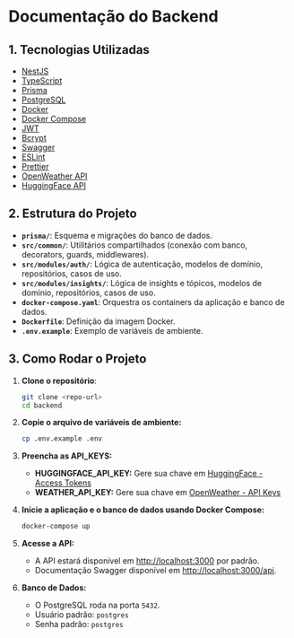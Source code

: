 # Documentação do Backend

## 1. Tecnologias Utilizadas

- [NestJS](https://nestjs.com/)
- [TypeScript](https://www.typescriptlang.org/)
- [Prisma](https://www.prisma.io/)
- [PostgreSQL](https://www.postgresql.org/)
- [Docker](https://www.docker.com/)
- [Docker Compose](https://docs.docker.com/compose/)
- [JWT](https://jwt.io/)
- [Bcrypt](https://github.com/kelektiv/node.bcrypt.js)
- [Swagger](https://swagger.io/)
- [ESLint](https://eslint.org/)
- [Prettier](https://prettier.io/)
- [OpenWeather API](https://openweathermap.org/api)
- [HuggingFace API](https://huggingface.co/docs/api-inference/index)

## 2. Estrutura do Projeto

- **`prisma/`**: Esquema e migrações do banco de dados.
- **`src/common/`**: Utilitários compartilhados (conexão com banco, decorators, guards, middlewares).
- **`src/modules/auth/`**: Lógica de autenticação, modelos de domínio, repositórios, casos de uso.
- **`src/modules/insights/`**: Lógica de insights e tópicos, modelos de domínio, repositórios, casos de uso.
- **`docker-compose.yaml`**: Orquestra os containers da aplicação e banco de dados.
- **`Dockerfile`**: Definição da imagem Docker.
- **`.env.example`**: Exemplo de variáveis de ambiente.

## 3. Como Rodar o Projeto

1. **Clone o repositório**:

   ```bash
   git clone <repo-url>
   cd backend
   ```

2. **Copie o arquivo de variáveis de ambiente:**

   ```bash
   cp .env.example .env
   ```

3. **Preencha as API_KEYS:**
   - **HUGGINGFACE_API_KEY:** Gere sua chave em [HuggingFace - Access Tokens](https://huggingface.co/settings/tokens)
   - **WEATHER_API_KEY:** Gere sua chave em [OpenWeather - API Keys](https://home.openweathermap.org/api_keys)

4. **Inicie a aplicação e o banco de dados usando Docker Compose:**

   ```bash
   docker-compose up
   ```

5. **Acesse a API:**
   - A API estará disponível em [http://localhost:3000](http://localhost:3000) por padrão.
   - Documentação Swagger disponível em [http://localhost:3000/api](http://localhost:3000/api).

6. **Banco de Dados:**
   - O PostgreSQL roda na porta `5432`.
   - Usuário padrão: `postgres`
   - Senha padrão: `postgres`


